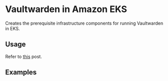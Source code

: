 
# Vaultwarden in Amazon EKS

Creates the prerequisite infrastructure components for running Vaultwarden in EKS.

## Usage

Refer to [this](https://medium.com/@sreafterhours) post.

## Examples
